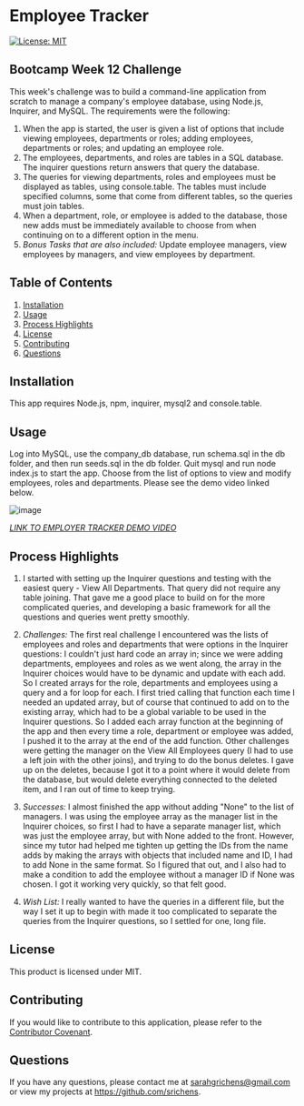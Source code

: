# Employee Tracker

[![License: MIT](https://img.shields.io/badge/License-MIT-purple.svg)](https://opensource.org/licenses/MIT)

## Bootcamp Week 12 Challenge
This week's challenge was to build a command-line application from scratch to manage a company's employee database, using Node.js, Inquirer, and MySQL. The requirements were the following:

1. When the app is started, the user is given a list of options that include viewing employees, departments or roles; adding employees, departments or roles; and updating an employee role.
2. The employees, departments, and roles are tables in a SQL database. The inquirer questions return answers that query the database. 
3. The queries for viewing departments, roles and employees must be displayed as tables, using console.table. The tables must include specified columns, some that come from different tables, so the queries must join tables.
4. When a department, role, or employee is added to the database, those new adds must be immediately available to choose from when continuing on to a different option in the menu.
5. *Bonus Tasks that are also included:* Update employee managers, view employees by managers, and view employees by department.


## Table of Contents
1. [Installation](#installation)
2. [Usage](#usage)
3. [Process Highlights](#process-highlights)
4. [License](#license)
5. [Contributing](#contributing)
6. [Questions](#questions)

## Installation
This app requires Node.js, npm, inquirer, mysql2 and console.table.

## Usage
Log into MySQL, use the company_db database, run schema.sql in the db folder, and then run seeds.sql in the db folder. Quit mysql and run node index.js to start the app. Choose from the list of options to view and modify employees, roles and departments. Please see the demo video linked below.

![image](https://user-images.githubusercontent.com/117301473/224130751-6b10e157-9f9d-4620-88cd-a2900c4c9b5f.png)

[*LINK TO EMPLOYER TRACKER DEMO VIDEO*](https://watch.screencastify.com/v/1F5Abv1drUYiy2pM1Qi0)

## Process Highlights
1. I started with setting up the Inquirer questions and testing with the easiest query - View All Departments. That query did not require any table joining. That gave me a good place to build on for the more complicated queries, and developing a basic framework for all the questions and queries went pretty smoothly.

2. *Challenges:* The first real challenge I encountered was the lists of employees and roles and departments that were options in the Inquirer questions: I couldn't just hard code an array in; since we were adding departments, employees and roles as we went along, the array in the Inquirer choices would have to be dynamic and update with each add. So I created arrays for the role, departments and employees using a query and a for loop for each. I first tried calling that function each time I needed an updated array, but of course that continued to add on to the existing array, which had to be a global variable to be used in the Inquirer questions. So I added each array function at the beginning of the app and then every time a role, department or employee was added, I pushed it to the array at the end of the add function. Other challenges were getting the manager on the View All Employees query (I had to use a left join with the other joins), and trying to do the bonus deletes. I gave up on the deletes, because I got it to a point where it would delete from the database, but would delete everything connected to the deleted item, and I ran out of time to keep trying. 

3. *Successes:* I almost finished the app without adding "None" to the list of managers. I was using the employee array as the manager list in the Inquirer choices, so first I had to have a separate manager list, which was just the employee array, but with None added to the front. However, since my tutor had helped me tighten up getting the IDs from the name adds by making the arrays with objects that included name and ID, I had to add None in the same format. So I figured that out, and I also had to make a condition to add the employee without a manager ID if None was chosen. I got it working very quickly, so that felt good.

4. *Wish List:* I really wanted to have the queries in a different file, but the way I set it up to begin with made it too complicated to separate the queries from the Inquirer questions, so I settled for one, long file. 


## License
This product is licensed under MIT.

## Contributing
If you would like to contribute to this application, please refer to the [Contributor Covenant](https://www.contributor-covenant.org/).

## Questions
If you have any questions, please contact me at sarahgrichens@gmail.com or view my projects at https://github.com/srichens.